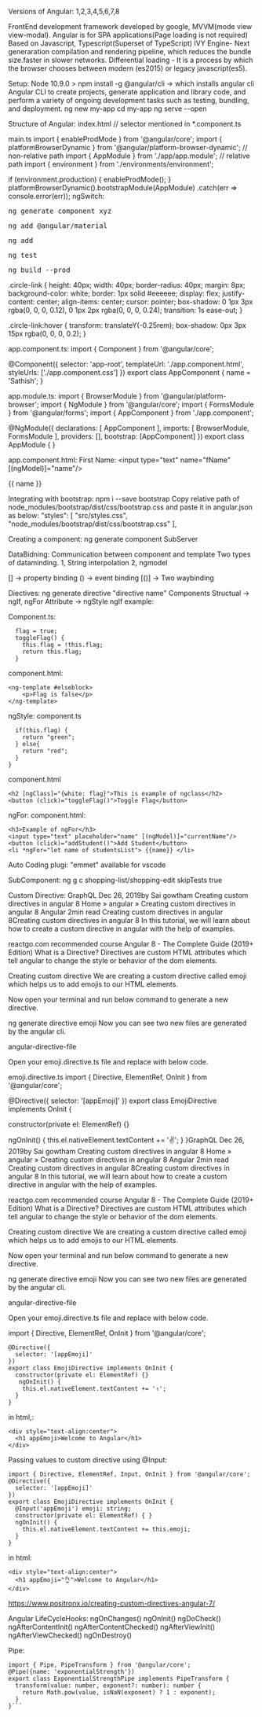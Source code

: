 Versions of Angular: 1,2,3,4,5,6,7,8

FrontEnd development framework developed by google, MVVM(mode view view-modal).
Angular is for SPA applications(Page loading is not required)
Based on Javascript, Typescript(Superset of TypeScript)
IVY Engine- Next generaration compilation and rendering pipeline, which reduces the bundle size.faster in slower networks.
Differential loading - It is a process by which the browser chooses between modern (es2015) or legacy javascript(es5).

Setup: Node 10.9.0 > 
npm install -g @angular/cli -> which installs angular cli
Angular CLI to create projects, generate application and library code, and perform a variety of ongoing development 
tasks such as testing, bundling, and deployment.
ng new my-app
cd my-app
ng serve --open

Structure of Angular:
index.html 
 <app-root></app-root> // selector mentioned in *.component.ts
 
main.ts
import { enableProdMode } from '@angular/core';
import { platformBrowserDynamic } from '@angular/platform-browser-dynamic'; // non-relative path
import { AppModule } from './app/app.module'; // relative path
import { environment } from './environments/environment';

if (environment.production) {
  enableProdMode();
}
platformBrowserDynamic().bootstrapModule(AppModule)
  .catch(err => console.error(err));
ngSwitch:
  <div class="terminal" [ngSwitch]="selection.value">
      <pre *ngSwitchDefault>ng generate component xyz</pre>
      <pre *ngSwitchCase="'material'">ng add @angular/material</pre>
      <pre *ngSwitchCase="'dependency'">ng add _____</pre>
      <pre *ngSwitchCase="'test'">ng test</pre>
      <pre *ngSwitchCase="'build'">ng build --prod</pre>
  </div>
  
  
  .circle-link {
    height: 40px;
    width: 40px;
    border-radius: 40px;
    margin: 8px;
    background-color: white;
    border: 1px solid #eeeeee;
    display: flex;
    justify-content: center;
    align-items: center;
    cursor: pointer;
    box-shadow: 0 1px 3px rgba(0, 0, 0, 0.12), 0 1px 2px rgba(0, 0, 0, 0.24);
    transition: 1s ease-out;
  }

  .circle-link:hover {
    transform: translateY(-0.25rem);
    box-shadow: 0px 3px 15px rgba(0, 0, 0, 0.2);
  }

app.component.ts:
import { Component } from '@angular/core';

@Component({
  selector: 'app-root',
  templateUrl: './app.component.html',
  styleUrls: ['./app.component.css']
})
export class AppComponent {
  name = 'Sathish';
}

app.module.ts:
import { BrowserModule } from '@angular/platform-browser';
import { NgModule } from '@angular/core';
import { FormsModule } from '@angular/forms';
import { AppComponent } from './app.component';

@NgModule({
  declarations: [
    AppComponent
  ],
  imports: [
    BrowserModule,
    FormsModule
  ],
  providers: [],
  bootstrap: [AppComponent]
})
export class AppModule { }

app.component.html:
<label for="fName">First Name: </label>
<input type="text" name="fName" [(ngModel)]="name"/>
<p>{{ name }}</p>

Integrating with bootstrap:
 npm i --save bootstrap
Copy relative path of node_modules/bootstrap/dist/css/bootstrap.css and paste it in angular.json as below:
            "styles": [
              "src/styles.css",
              "node_modules/bootstrap/dist/css/bootstrap.css"
            ],


Creating a component:
ng generate component SubServer

DataBidning: Communication between component and template
Two types of dataminding.
1, String interpolation
2, ngmodel

[] -> property binding
() -> event binding
[()] -> Two waybinding

Diectives:
ng generate directive "directive name"
Components
Structual -> ngIf, ngFor
Attribute -> ngStyle
ngIf example:

Component.ts:
```
  flag = true;
  toggleFlag() {
    this.flag = !this.flag;
    return this.flag;
  }
```
component.html:
```<p *ngIf="flag; else elseblock">Flag is true</p>
<ng-template #elseblock>
    <p>Flag is false</p>
</ng-template>
```
ngStyle:
component.ts
  ```getColor() {
    if(this.flag) {
      return "green";
    } else{
      return "red";
    }
  }
```

component.html
```<h1 [ngStyle]="{color: getColor()}">Below is the example of ngif, which internally serves ngstyle</h1>
<h2 [ngClass]="{white: flag}">This is example of ngclass</h2>
<button (click)="toggleFlag()">Toggle Flag</button> 
```
ngFor:
component.html:
```
<h3>Example of ngFor</h3>
<input type="text" placeholder="name" [(ngModel)]="currentName"/>
<button (click)="addStudent()">Add Student</button>
<li *ngFor="let name of studentsList"> {{name}} </li> 
```
Auto Coding plugi: "emmet" available for vscode

SubComponent:
ng g c shopping-list/shopping-edit skipTests true

Custom Directive:
GraphQL
Dec 26, 2019by Sai gowtham
Creating custom directives in angular 8
Home » angular » Creating custom directives in angular 8
Angular
2min read
Creating custom directives in angular 8Creating custom directives in angular 8
In this tutorial, we will learn about how to create a custom directive in angular with the help of examples.

reactgo.com recommended course
Angular 8 - The Complete Guide (2019+ Edition)
What is a Directive?
Directives are custom HTML attributes which tell angular to change the style or behavior of the dom elements.

Creating custom directive
We are creating a custom directive called emoji which helps us to add emojis to our HTML elements.

Now open your terminal and run below command to generate a new directive.

ng generate directive emoji
Now you can see two new files are generated by the angular cli.

angular-directive-file

Open your emoji.directive.ts file and replace with below code.

emoji.directive.ts
import { Directive, ElementRef, OnInit } from '@angular/core';

@Directive({
  selector: '[appEmoji]'
})
export class EmojiDirective implements OnInit {

  constructor(private el: ElementRef) {}

   ngOnInit() {
    this.el.nativeElement.textContent +=️ '✌️';
  }
}GraphQL
Dec 26, 2019by Sai gowtham
Creating custom directives in angular 8
Home » angular » Creating custom directives in angular 8
Angular
2min read
Creating custom directives in angular 8Creating custom directives in angular 8
In this tutorial, we will learn about how to create a custom directive in angular with the help of examples.

reactgo.com recommended course
Angular 8 - The Complete Guide (2019+ Edition)
What is a Directive?
Directives are custom HTML attributes which tell angular to change the style or behavior of the dom elements.

Creating custom directive
We are creating a custom directive called emoji which helps us to add emojis to our HTML elements.

Now open your terminal and run below command to generate a new directive.

ng generate directive emoji
Now you can see two new files are generated by the angular cli.

angular-directive-file

Open your emoji.directive.ts file and replace with below code.

import { Directive, ElementRef, OnInit } from '@angular/core';
```
@Directive({
  selector: '[appEmoji]'
})
export class EmojiDirective implements OnInit {
  constructor(private el: ElementRef) {}
   ngOnInit() {
    this.el.nativeElement.textContent +=️ '✌️';
  }
}
```
in html,:
```
<div style="text-align:center">
  <h1 appEmoji>Welcome to Angular</h1>
</div>
```
Passing values to custom directive using @Input:
```
import { Directive, ElementRef, Input, OnInit } from '@angular/core';
@Directive({
  selector: '[appEmoji]'
})
export class EmojiDirective implements OnInit {
  @Input('appEmoji') emoji: string;
  constructor(private el: ElementRef) { }
  ngOnInit() {
    this.el.nativeElement.textContent += this.emoji;
  }
}
```
in html:
```
<div style="text-align:center">
  <h1 appEmoji="👌">Welcome to Angular</h1>
</div>
```
https://www.positronx.io/creating-custom-directives-angular-7/

Angular LifeCycleHooks:
ngOnChanges()
ngOnInit()
ngDoCheck()
ngAfterContentInit()
ngAfterContentChecked()
ngAfterViewInit()
ngAfterViewChecked()
ngOnDestroy()

Pipe:
```
import { Pipe, PipeTransform } from '@angular/core';
@Pipe({name: 'exponentialStrength'})
export class ExponentialStrengthPipe implements PipeTransform {
  transform(value: number, exponent?: number): number {
    return Math.pow(value, isNaN(exponent) ? 1 : exponent);
  }
}```
